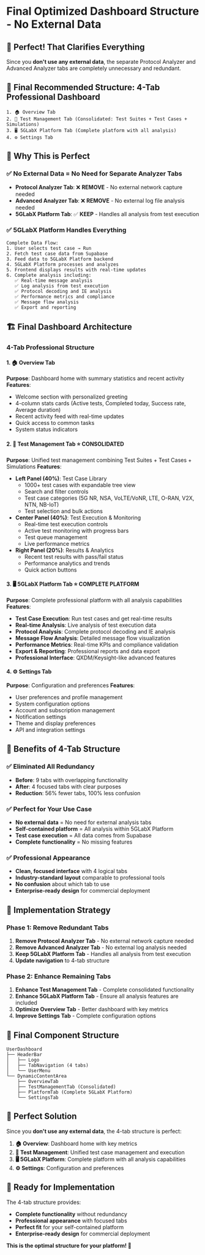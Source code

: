 # Final Optimized Dashboard Structure - No External Data

## 🎯 **Perfect! That Clarifies Everything**

Since you **don't use any external data**, the separate Protocol Analyzer and Advanced Analyzer tabs are completely unnecessary and redundant.

## 🚀 **Final Recommended Structure: 4-Tab Professional Dashboard**

```
1. 🏠 Overview Tab
2. 🧪 Test Management Tab (Consolidated: Test Suites + Test Cases + Simulations)
3. 🖥️ 5GLabX Platform Tab (Complete platform with all analysis)
4. ⚙️ Settings Tab
```

## 🎯 **Why This is Perfect**

### **✅ No External Data = No Need for Separate Analyzer Tabs**
- **Protocol Analyzer Tab**: ❌ **REMOVE** - No external network capture needed
- **Advanced Analyzer Tab**: ❌ **REMOVE** - No external log file analysis needed
- **5GLabX Platform Tab**: ✅ **KEEP** - Handles all analysis from test execution

### **✅ 5GLabX Platform Handles Everything**
```
Complete Data Flow:
1. User selects test case → Run
2. Fetch test case data from Supabase
3. Feed data to 5GLabX Platform backend
4. 5GLabX Platform processes and analyzes
5. Frontend displays results with real-time updates
6. Complete analysis including:
   ✅ Real-time message analysis
   ✅ Log analysis from test execution
   ✅ Protocol decoding and IE analysis
   ✅ Performance metrics and compliance
   ✅ Message flow analysis
   ✅ Export and reporting
```

## 🏗️ **Final Dashboard Architecture**

### **4-Tab Professional Structure**

#### **1. 🏠 Overview Tab**
**Purpose**: Dashboard home with summary statistics and recent activity
**Features**:
- Welcome section with personalized greeting
- 4-column stats cards (Active tests, Completed today, Success rate, Average duration)
- Recent activity feed with real-time updates
- Quick access to common tasks
- System status indicators

#### **2. 🧪 Test Management Tab** ⭐ **CONSOLIDATED**
**Purpose**: Unified test management combining Test Suites + Test Cases + Simulations
**Features**:
- **Left Panel (40%)**: Test Case Library
  - 1000+ test cases with expandable tree view
  - Search and filter controls
  - Test case categories (5G NR, NSA, VoLTE/VoNR, LTE, O-RAN, V2X, NTN, NB-IoT)
  - Test selection and bulk actions
- **Center Panel (40%)**: Test Execution & Monitoring
  - Real-time test execution controls
  - Active test monitoring with progress bars
  - Test queue management
  - Live performance metrics
- **Right Panel (20%)**: Results & Analytics
  - Recent test results with pass/fail status
  - Performance analytics and trends
  - Quick action buttons

#### **3. 🖥️ 5GLabX Platform Tab** ⭐ **COMPLETE PLATFORM**
**Purpose**: Complete professional platform with all analysis capabilities
**Features**:
- **Test Case Execution**: Run test cases and get real-time results
- **Real-time Analysis**: Live analysis of test execution data
- **Protocol Analysis**: Complete protocol decoding and IE analysis
- **Message Flow Analysis**: Detailed message flow visualization
- **Performance Metrics**: Real-time KPIs and compliance validation
- **Export & Reporting**: Professional reports and data export
- **Professional Interface**: QXDM/Keysight-like advanced features

#### **4. ⚙️ Settings Tab**
**Purpose**: Configuration and preferences
**Features**:
- User preferences and profile management
- System configuration options
- Account and subscription management
- Notification settings
- Theme and display preferences
- API and integration settings

## 🎯 **Benefits of 4-Tab Structure**

### **✅ Eliminated All Redundancy**
- **Before**: 9 tabs with overlapping functionality
- **After**: 4 focused tabs with clear purposes
- **Reduction**: 56% fewer tabs, 100% less confusion

### **✅ Perfect for Your Use Case**
- **No external data** = No need for external analysis tabs
- **Self-contained platform** = All analysis within 5GLabX Platform
- **Test case execution** = All data comes from Supabase
- **Complete functionality** = No missing features

### **✅ Professional Appearance**
- **Clean, focused interface** with 4 logical tabs
- **Industry-standard layout** comparable to professional tools
- **No confusion** about which tab to use
- **Enterprise-ready design** for commercial deployment

## 🚀 **Implementation Strategy**

### **Phase 1: Remove Redundant Tabs**
1. **Remove Protocol Analyzer Tab** - No external network capture needed
2. **Remove Advanced Analyzer Tab** - No external log analysis needed
3. **Keep 5GLabX Platform Tab** - Handles all analysis from test execution
4. **Update navigation** to 4-tab structure

### **Phase 2: Enhance Remaining Tabs**
1. **Enhance Test Management Tab** - Complete consolidated functionality
2. **Enhance 5GLabX Platform Tab** - Ensure all analysis features are included
3. **Optimize Overview Tab** - Better dashboard with key metrics
4. **Improve Settings Tab** - Complete configuration options

## 🎯 **Final Component Structure**

```
UserDashboard
├── HeaderBar
│   ├── Logo
│   ├── TabNavigation (4 tabs)
│   └── UserMenu
└── DynamicContentArea
    ├── OverviewTab
    ├── TestManagementTab (Consolidated)
    ├── PlatformTab (Complete 5GLabX Platform)
    └── SettingsTab
```

## 🎉 **Perfect Solution**

Since you **don't use any external data**, the 4-tab structure is perfect:

1. **🏠 Overview**: Dashboard home with key metrics
2. **🧪 Test Management**: Unified test case management and execution
3. **🖥️ 5GLabX Platform**: Complete platform with all analysis capabilities
4. **⚙️ Settings**: Configuration and preferences

## 🚀 **Ready for Implementation**

The 4-tab structure provides:
- **Complete functionality** without redundancy
- **Professional appearance** with focused tabs
- **Perfect fit** for your self-contained platform
- **Enterprise-ready design** for commercial deployment

**This is the optimal structure for your platform! 🎯**